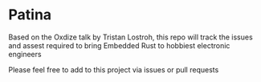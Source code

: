 # Patina

Based on the Oxdize talk by Tristan Lostroh, this repo will track the issues and assest required to bring Embedded Rust to hobbiest electronic engineers

Please feel free to add to this project via issues or pull requests
